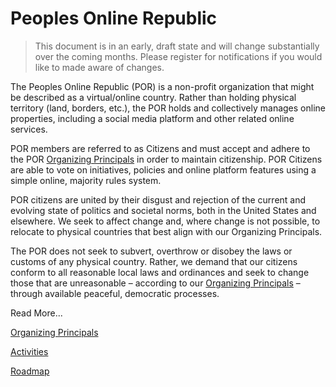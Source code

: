 # Peoples Online Republic

> This document is in an early, draft state and will change substantially over the coming months. Please register for notifications if you would like to made aware of changes.

The Peoples Online Republic (POR) is a non-profit organization that might be described as a virtual/online country. Rather than holding physical territory (land, borders, etc.), the POR holds and collectively manages online properties, including a social media platform and other related online services.

POR members are referred to as Citizens and must accept and adhere to the POR [Organizing Principals](organizing-principals.md) in order to maintain citizenship. POR Citizens are able to vote on initiatives, policies and online platform features using a simple online, majority rules system.

POR citizens are united by their disgust and rejection of the current and evolving state of politics and societal norms, both in the United States and elsewhere. We seek to affect change and, where change is not possible, to relocate to physical countries that best align with our Organizing Principals.

The POR does not seek to subvert, overthrow or disobey the laws or customs of any physical country. Rather, we demand that our citizens conform to all reasonable local laws and ordinances and seek to change those that are unreasonable – according to our [Organizing Principals](organizing-principals.md) – through available peaceful, democratic processes.

Read More...

[Organizing Principals](organizing-principals.md)

[Activities](activities.md)

[Roadmap](roadmap.md)